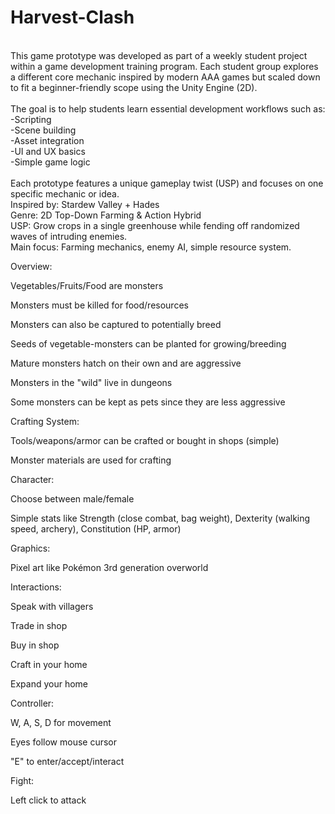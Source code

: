 # Harvest-Clash
<br/>
This game prototype was developed as part of a weekly student project within a game development training program. Each student group explores a different core mechanic inspired by modern AAA games but scaled down to fit a beginner-friendly scope using the Unity Engine (2D).<br/>
<br/>
The goal is to help students learn essential development workflows such as:<br/>
  -Scripting<br/>
  -Scene building<br/>
  -Asset integration<br/>
  -UI and UX basics<br/>
  -Simple game logic<br/>
<br/>
Each prototype features a unique gameplay twist (USP) and focuses on one specific mechanic or idea.<br/>
Inspired by: Stardew Valley + Hades<br/>
Genre: 2D Top-Down Farming & Action Hybrid<br/>
USP: Grow crops in a single greenhouse while fending off randomized waves of intruding enemies.<br/>
Main focus: Farming mechanics, enemy AI, simple resource system.<br/>

Overview:</br>

Vegetables/Fruits/Food are monsters</br>

Monsters must be killed for food/resources</br>

Monsters can also be captured to potentially breed</br>

Seeds of vegetable-monsters can be planted for growing/breeding</br>

Mature monsters hatch on their own and are aggressive</br>

Monsters in the "wild" live in dungeons</br>

Some monsters can be kept as pets since they are less aggressive</br>

Crafting System:</br>

Tools/weapons/armor can be crafted or bought in shops (simple)</br>

Monster materials are used for crafting</br>

Character:</br>

Choose between male/female</br>

Simple stats like Strength (close combat, bag weight), Dexterity (walking speed, archery), Constitution (HP, armor)</br>

Graphics:</br>

Pixel art like Pokémon 3rd generation overworld</br>

Interactions:</br>

Speak with villagers</br>

Trade in shop</br>

Buy in shop</br>

Craft in your home</br>

Expand your home</br>

Controller:</br>

W, A, S, D for movement</br>

Eyes follow mouse cursor</br>

"E" to enter/accept/interact</br>

Fight:</br>

Left click to attack</br>